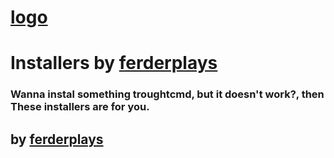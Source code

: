 # [logo](C:/Users/42060/Downloads/pekora.png)

# Installers by [ferderplays](https://github.com/FERDdeveloper/Installers)
### Wanna instal something troughtcmd, but it doesn't work?, then These installers are for you.
## by [ferderplays](https://github.com/FERDdeveloper)